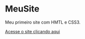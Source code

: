 # MeuSite
 Meu primeiro site com HMTL e CSS3.

<a href="https://kavvoc.github.io/MeuSite/c%C3%B3digo/site.html">
Acesse o site clicando aqui</a>
